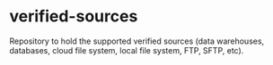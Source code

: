 # verified-sources
Repository to hold the supported verified sources (data warehouses, databases, cloud file system, local file system, FTP, SFTP, etc).
